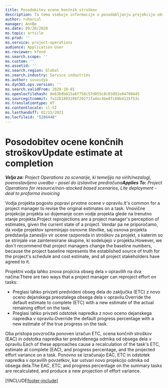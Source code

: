 ```yaml
---
title: Posodobitev ocene končnih stroškov
description: Ta tema vsebuje informacije o posodabljanju projekcije obsega dela za projekt.
author: ruhercul
manager: AnnBe
ms.date: 09/20/2020
ms.topic: article
ms.prod: ''
ms.service: project-operations
audience: Application User
ms.reviewer: kfend
ms.search.scope: ''
ms.custom: ''
ms.assetid: ''
ms.search.region: Global
ms.search.industry: Service industries
ms.author: suvaidya
ms.dyn365.ops.version: ''
ms.search.validFrom: 2020-10-01
ms.openlocfilehash: 0e63bdb815a6f758c57d055c8c03d92e04700445
ms.sourcegitcommit: fa32b1893286f20271fa4ec4be8fc68bd135f53c
ms.translationtype: HT
ms.contentlocale: sl-SI
ms.lasthandoff: 02/15/2021
ms.locfileid: "5286448"
---
```

# <a name="update-estimate-at-completion"></a><span data-ttu-id="ffa1e-103">Posodobitev ocene končnih stroškov</span><span class="sxs-lookup"><span data-stu-id="ffa1e-103">Update estimate at completion</span></span>

<span data-ttu-id="ffa1e-104">_**Velja za:** Project Operations za scenarije, ki temeljijo na virih/nezalogi, poenostavljeno uvedbo – posel do izstavitve predračuna_</span><span class="sxs-lookup"><span data-stu-id="ffa1e-104">_**Applies To:** Project Operations for resource/non-stocked based scenarios, Lite deployment - deal to proforma invoicing_</span></span>

<span data-ttu-id="ffa1e-105">Vodja projekta pogosto popravi prvotne ocene v opravilu.</span><span class="sxs-lookup"><span data-stu-id="ffa1e-105">It's common for a project manager to revise the original estimates on a task.</span></span> <span data-ttu-id="ffa1e-106">Vnovične projekcije projekta so dojemanje ocen vodje projekta glede na trenutno stanje projekta.</span><span class="sxs-lookup"><span data-stu-id="ffa1e-106">Project reprojections are a project manager's perception of estimates, given the current state of a project.</span></span> <span data-ttu-id="ffa1e-107">Vendar pa ne priporočamo, da vodje projektov spreminjajo osnovne številke, saj osnova projekta predstavlja zanesljiv vir ocene razporeda in stroškov za projekt, s katerim so se strinjale vse zainteresirane skupine, ki sodelujejo v projektu.</span><span class="sxs-lookup"><span data-stu-id="ffa1e-107">However, we don't recommend that project managers change the baseline numbers, because the project baseline represents the established source of truth for the project's schedule and cost estimate, and all project stakeholders have agreed to it.</span></span>

<span data-ttu-id="ffa1e-108">Projektni vodja lahko znova projicira obseg dela v opravilih na dva načina:</span><span class="sxs-lookup"><span data-stu-id="ffa1e-108">There are two ways that a project manager can reproject effort on tasks:</span></span>

- <span data-ttu-id="ffa1e-109">Preglasi lahko privzeti predvideni obseg dela do zaključka (ETC) z novo oceno dejanskega preostalega obsega dela v opravilu.</span><span class="sxs-lookup"><span data-stu-id="ffa1e-109">Override the default estimate to complete (ETC) with a new estimate of the actual remaining effort on the task.</span></span> 
- <span data-ttu-id="ffa1e-110">Preglasi lahko privzeti odstotek napredka z novo oceno dejanskega napredka v opravilu.</span><span class="sxs-lookup"><span data-stu-id="ffa1e-110">Override the default progress percentage with a new estimate of the true progress on the task.</span></span>

<span data-ttu-id="ffa1e-111">Oba pristopa povzročita ponoven izračun ETC, ocena končnih stroškov (EAC) in odstotka napredka ter predvidenega odmika od obsega dela v opravilu.</span><span class="sxs-lookup"><span data-stu-id="ffa1e-111">Each of these approaches cause a recalculation of the task's ETC, estimate at complete (EAC), and progress percentage, and the projected effort variance on a task.</span></span> <span data-ttu-id="ffa1e-112">Ponovno se izračunajo EAC, ETC in odstotek napredka v opravilih povzetkov, kar ustvari novo projekcijo odmika od obsega dela.</span><span class="sxs-lookup"><span data-stu-id="ffa1e-112">The EAC, ETC, and progress percentage on the summary tasks are recalculated, and produce a new projection of effort variance.</span></span>


[!INCLUDE[footer-include](../includes/footer-banner.md)]